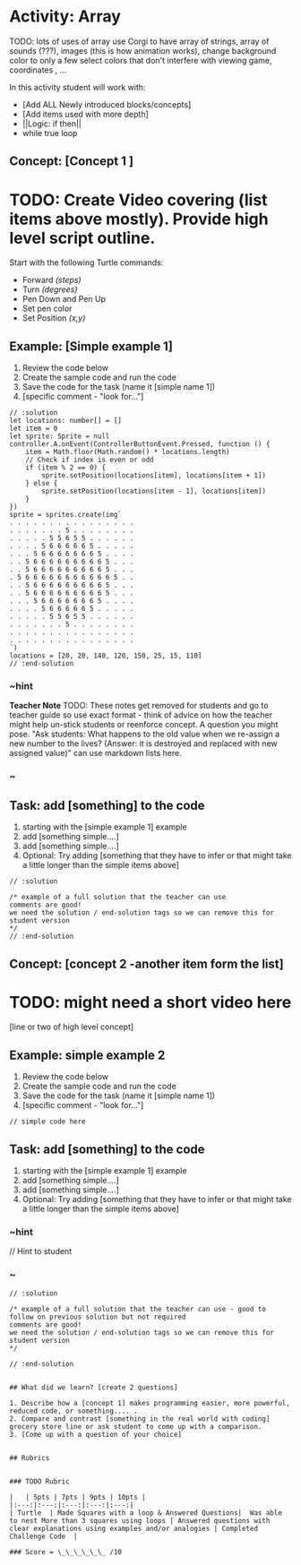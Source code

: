 # Activity: Array

TODO: lots of uses of array use Corgi to have array of strings, array of sounds (???), images (this is how animation works), change background color to only a few select colors that don't interfere with viewing game, coordinates , ...

In this activity student will work with: 
* [Add ALL Newly introduced blocks/concepts]
* [Add items used with more depth]
* ||Logic: if then||
* while true loop 


## Concept: [Concept 1 ]

# TODO: Create Video covering (list items above mostly).  Provide high level script outline.

Start with the following Turtle commands:  
* Forward *(steps)*  
* Turn *(degrees)*  
* Pen Down and Pen Up  
* Set pen color  
* Set Position *(x,y)*  

## Example: [Simple example 1]
1. Review the code below
2. Create the sample code and run the code
3. Save the code for the task (name it [simple name 1]) 
4. [specific comment - "look for..."]

```blocks  
// :solution
let locations: number[] = []
let item = 0
let sprite: Sprite = null
controller.A.onEvent(ControllerButtonEvent.Pressed, function () {
    item = Math.floor(Math.random() * locations.length)
    // Check if index is even or odd
    if (item % 2 == 0) {
        sprite.setPosition(locations[item], locations[item + 1])
    } else {
        sprite.setPosition(locations[item - 1], locations[item])
    }
})
sprite = sprites.create(img`
. . . . . . . . . . . . . . . . 
. . . . . . . 5 . . . . . . . . 
. . . . . 5 5 6 5 5 . . . . . . 
. . . . 5 6 6 6 6 6 5 . . . . . 
. . . 5 6 6 6 6 6 6 6 5 . . . . 
. . 5 6 6 6 6 6 6 6 6 6 5 . . . 
. . 5 6 6 6 6 6 6 6 6 6 5 . . . 
. 5 6 6 6 6 6 6 6 6 6 6 6 5 . . 
. . 5 6 6 6 6 6 6 6 6 6 5 . . . 
. . 5 6 6 6 6 6 6 6 6 6 5 . . . 
. . . 5 6 6 6 6 6 6 6 5 . . . . 
. . . . 5 6 6 6 6 6 5 . . . . . 
. . . . . 5 5 6 5 5 . . . . . . 
. . . . . . . 5 . . . . . . . . 
. . . . . . . . . . . . . . . . 
. . . . . . . . . . . . . . . . 
`)
locations = [20, 20, 140, 120, 150, 25, 15, 110]
// :end-solution
```  

### ~hint
**Teacher Note**
TODO: These notes get removed for students and go to teacher guide so use exact format - think of advice on how the teacher might help un-stick students or reenforce concept.  A question you might pose.  "Ask students: What happens to the old value when we re-assign a new number to the lives? (Answer: it is destroyed and replaced with new assigned value)"  can use markdown lists here.
### ~

## Task: add [something] to the code 
1. starting with the [simple example 1] example 
2. add [something simple....]
3. add [something simple....]
4. Optional: Try adding [something that they have to infer or that might take a little longer than the simple items above]

```blocks
// :solution

/* example of a full solution that the teacher can use
comments are good!
we need the solution / end-solution tags so we can remove this for student version
*/ 
// :end-solution
```


## Concept: [concept 2 -another item form the list]

# TODO: might need a short video here 

[line or two of high level concept]

## Example: simple example 2 

1. Review the code below
2. Create the sample code and run the code
3. Save the code for the task (name it [simple name 1]) 
4. [specific comment - "look for..."]

```blocks  
// simple code here
```  

## Task: add [something] to the code 
1. starting with the [simple example 1] example 
2. add [something simple....]
3. add [something simple....]
4. Optional: Try adding [something that they have to infer or that might take a little longer than the simple items above]

### ~hint
 // Hint to student
### ~

```blocks
// :solution

/* example of a full solution that the teacher can use - good to follow on previous solution but not required
comments are good!
we need the solution / end-solution tags so we can remove this for student version
*/

// :end-solution


## What did we learn? [create 2 questions]

1. Describe how a [concept 1] makes programming easier, more powerful, reduced code, or something.... .  
2. Compare and contrast [something in the real world with coding] grocery store line or ask student to come up with a comparison.  
3. [Come up with a question of your choice]


## Rubrics


### TODO Rubric

|   | 5pts | 7pts | 9pts | 10pts |
|:---:|:---:|:---:|:---:|:---:|
| Turtle  | Made Squares with a loop & Answered Questions|  Was able to nest More than 3 squares using loops | Answered questions with clear explanations using examples and/or analogies | Completed Challenge Code  |

### Score = \_\_\_\_\_\_ /10 